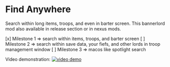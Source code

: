 Find Anywhere 
=======================
Search within long items, troops, and even in barter screen.
This bannerlord mod also available in release section or in nexus mods.

[x] Milestone 1 => search within items, troops, and barter screen
[ ] Milestone 2 => search within save data, your fiefs, and other lords in troop management window
[ ] Milestone 3 => macos like spotlight search

Video demonstration: 
[![video demo](https://i.ytimg.com/vi_webp/3_5grCLr6K8/maxresdefault.webp)](https://www.youtube.com/watch?v=3_5grCLr6K8&feature=youtu.be)
